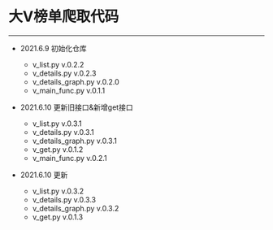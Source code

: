 # 大V榜单爬取代码
--------------------------------------------------------
* 2021.6.9 初始化仓库
    * v_list.py v.0.2.2
    * v_details.py v.0.2.3
    * v_details_graph.py v.0.2.0
    * v_main_func.py v.0.1.1
  
* 2021.6.10 更新旧接口&新增get接口
    * v_list.py v.0.3.1
    * v_details.py v.0.3.1
    * v_details_graph.py v.0.3.1
    * v_get.py v.0.1.2
    * v_main_func.py v.0.2.1

* 2021.6.10 更新
    * v_list.py v.0.3.2
    * v_details.py v.0.3.3
    * v_details_graph.py v.0.3.2
    * v_get.py v.0.1.3
